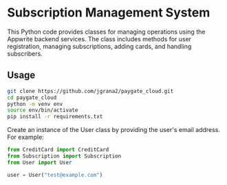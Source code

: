 # Subscription Management System

This Python code provides classes for managing operations using the Appwrite backend services. The class includes methods for user registration, managing subscriptions, adding cards, and handling subscribers.

## Usage

```bash
git clone https://github.com/jgrana2/paygate_cloud.git
cd paygate_cloud
python -m venv env
source env/bin/activate
pip install -r requirements.txt
```

Create an instance of the User class by providing the user's email address. For example:

```python
from CreditCard import CreditCard
from Subscription import Subscription
from User import User

user = User("test@example.com")
```
